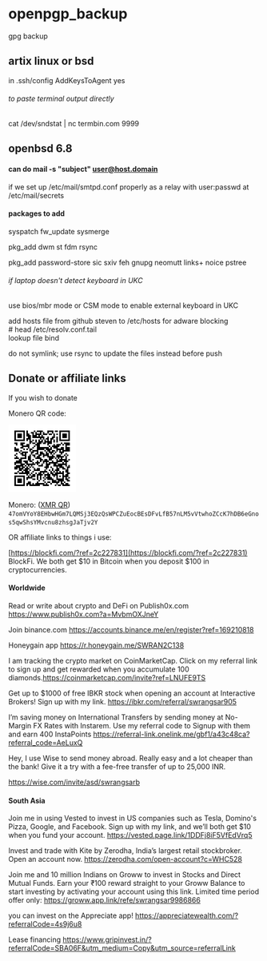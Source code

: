 # openpgp_backup

gpg backup

## artix linux or bsd

in .ssh/config
AddKeysToAgent yes

######  to paste terminal output directly
cat /dev/sndstat | nc termbin.com 9999


## openbsd 6.8

#### can do mail -s "subject" user@host.domain
if we set up /etc/mail/smtpd.conf properly as a relay
with user:passwd at /etc/mail/secrets

#### packages to add

syspatch
fw_update
sysmerge

pkg_add dwm st fdm rsync

pkg_add password-store sic sxiv feh gnupg neomutt links+ noice pstree


###### if laptop doesn't detect keyboard in UKC
use bios/mbr mode or CSM mode to enable external keyboard in UKC


add hosts file from github steven to /etc/hosts for adware blocking  
\# head /etc/resolv.conf.tail  
lookup file bind

do not symlink; use rsync to update the files instead before push

## Donate or affiliate links

If you wish to donate

Monero QR code:

![Monero(xmr) address QR code to donate to](pix/xmr-addr.png "Monero address QR code to donate to")

Monero: ([XMR QR](pix/xmr-addr.png)) `47omVYoY8EHbwHGm7LQMSj3EQzQsWPCZuEocBEsDFvLfB57nLM5vVtwhoZCcK7hDB6eGnos5qwShsYMvcnu8zhsgJaTjv2Y`  



OR affiliate links to things i use:

[https://blockfi.com/?ref=2c227831](https://blockfi.com/?ref=2c227831) BlockFi. We both get $10 in Bitcoin when you deposit $100 in cryptocurrencies.


#### Worldwide

Read or write about crypto and DeFi on Publish0x.com https://www.publish0x.com?a=MvbmOXJneY

Join binance.com https://accounts.binance.me/en/register?ref=169210818

Honeygain app https://r.honeygain.me/SWRAN2C138

I am tracking the crypto market on CoinMarketCap. Click on my referral link to sign up and get rewarded when you accumulate 100 diamonds.https://coinmarketcap.com/invite?ref=LNUFE9TS

Get up to $1000 of free IBKR stock when opening an account at Interactive Brokers! Sign up with my link. https://ibkr.com/referral/swrangsar905

I’m saving money on International Transfers by sending money at No-Margin FX Rates with Instarem. Use my referral code to Signup with them and earn 400 InstaPoints https://referral-link.onelink.me/gbf1/a43c48ca?referral_code=AeLuxQ


Hey, I use Wise to send money abroad. Really easy and a lot cheaper than the bank! Give it a try with a fee-free transfer of up to 25,000 INR.

https://wise.com/invite/asd/swrangsarb



#### South Asia

Join me in using Vested to invest in US companies such as Tesla, Domino's Pizza, Google, and Facebook. Sign up with my link, and we’ll both get $10 when you fund your account. https://vested.page.link/1DDFj8iF5VfEdVrq5

Invest and trade with Kite by Zerodha, India’s largest retail stockbroker. Open an account now. https://zerodha.com/open-account?c=WHC528

Join me and 10 million Indians on Groww to invest in Stocks and Direct Mutual Funds. Earn your ₹100 reward straight to your Groww Balance to start investing by activating your account using this link. Limited time period offer only: https://groww.app.link/refe/swrangsar9986866

you can invest on the Appreciate app! https://appreciatewealth.com/?referralCode=4s9j6u8

Lease financing https://www.gripinvest.in/?referralCode=SBA06F&utm_medium=Copy&utm_source=referralLink
